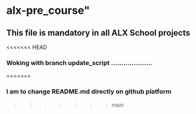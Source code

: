 # alx-pre_course"

## This file is mandatory in all ALX School projects
<<<<<<< HEAD

### Woking with branch update_script ....................
=======
### I am to change README.md directly on github platform
>>>>>>> main
